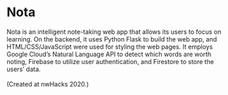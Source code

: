 # Nota

Nota is an intelligent note-taking web app that allows its users to focus on learning. On the backend, it uses Python Flask to build the web app, and HTML/CSS/JavaScript were used for styling the web pages. It employs Google Cloud’s Natural Language API to detect which words are worth noting, Firebase to utilize user authentication, and Firestore to store the users’ data. 
<br/>
<br/>
(Created at nwHacks 2020.)
